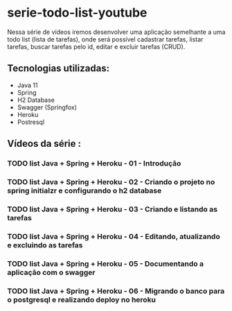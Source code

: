 # serie-todo-list-youtube

Nessa série de vídeos iremos desenvolver uma aplicação semelhante a uma todo list (lista de tarefas), onde será possível cadastrar tarefas, listar tarefas, buscar tarefas pelo id, editar e excluir tarefas (CRUD).



## Tecnologias utilizadas:

- Java 11
- Spring 
- H2 Database
- Swagger (Springfox)
- Heroku
- Postresql


## Vídeos da série :

### TODO list Java + Spring + Heroku - 01 - Introdução


### TODO list Java + Spring + Heroku - 02 - Criando o projeto no spring initialzr e configurando o h2 database


### TODO list Java + Spring + Heroku - 03 - Criando e listando as tarefas


### TODO list Java + Spring + Heroku - 04 - Editando, atualizando e excluindo as tarefas


### TODO list Java + Spring + Heroku - 05 - Documentando a aplicação com o swagger


### TODO list Java + Spring + Heroku - 06 - Migrando o banco para o postgresql e realizando deploy no heroku












